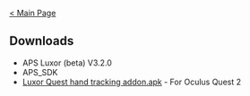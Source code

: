 [< Main Page](https://github.com/guiglass/LUXOR/blob/gh-pages/index.md)

## Downloads
- APS Luxor (beta) V3.2.0
- APS_SDK
- [Luxor Quest hand tracking addon.apk](http://www.mediafire.com/file/9b3fdc1n5i9v4n4/Luxor_Quest_finger_tracking.apk/file) - For Oculus Quest 2


